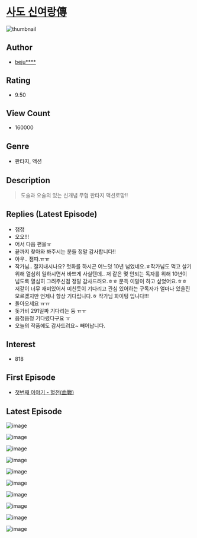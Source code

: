 # [사도 신여랑傳](https://comic.naver.com/bestChallenge/list?titleId=466943)
![thumbnail](https://image-comic.pstatic.net/user_contents_data/challenge_comic/2019/11/04/228835/thumbnail_202x16464d14ed8_56ee_4bce_aa69_bad1cb78c1cb_00002680.JPEG)

## Author
- [beju****](https://comic.naver.com/artistTitle?id=228835)

## Rating
- 9.50

## View Count
- 160000

## Genre
- 판타지, 액션

## Description
> 도술과 요술의 있는 신개념 무협 판타지 액션로망!!

## Replies (Latest Episode)
- 잼졍
- 오오!!!
- 어서 다음 편을ㅠ
- 끝까지 찾아와 봐주시는 분들 정말 감사합니다!!
- 아우.. 잼따.ㅠㅠ
- 작가님.. 잘지내시나요? 첫화를 하시곤 어느덧 10년 넘었네요.ㅎ작가님도 먹고 살기위해 열심히 일하시면서 바쁘게 사실텐데.. 저 같은 몇 안되는 독자를 위해 10년이 넘도록 열심히 그려주신점 정말 감사드려요.ㅎㅎ 문득 이말이 하고 싶었어요.ㅎㅎ 저같이 너무 재미있어서 미친듯이 기다리고 관심 있어하는 구독자가 얼마나 있을진 모르겠지만 언제나 항상 기다립니다.ㅎ 작가님 화이팅 입니다!!!
- 돌아오세요 ㅠㅠ
- 돗가비 291일짜 기다리는 듕 ㅠㅠ
- 음청음청 기다렸다구요 ㅠ
- 오늘의 작품에도 감사드려요~ 빼어납니다.

## Interest
- 818

## First Episode
- [첫번째 이야기 - 혈전(血戰)](https://comic.naver.com/bestChallenge/detail?titleId=466943&no=1)

## Latest Episode
![image](https://image-comic.pstatic.net/user_contents_data/challenge_comic/2021/02/05/228835/upload_3690246020595267380.jpeg)

![image](https://image-comic.pstatic.net/user_contents_data/challenge_comic/2021/02/05/228835/upload_3991140588805240929.jpeg)

![image](https://image-comic.pstatic.net/user_contents_data/challenge_comic/2021/02/05/228835/upload_3761407710104663905.jpeg)

![image](https://image-comic.pstatic.net/user_contents_data/challenge_comic/2021/02/05/228835/upload_3703142213932691557.jpeg)

![image](https://image-comic.pstatic.net/user_contents_data/challenge_comic/2021/02/05/228835/upload_7077514984881861945.jpeg)

![image](https://image-comic.pstatic.net/user_contents_data/challenge_comic/2021/02/05/228835/upload_3907262321333973350.jpeg)

![image](https://image-comic.pstatic.net/user_contents_data/challenge_comic/2021/02/05/228835/upload_4135772732835259238.jpeg)

![image](https://image-comic.pstatic.net/user_contents_data/challenge_comic/2021/02/05/228835/upload_3918751122658112048.jpeg)

![image](https://image-comic.pstatic.net/user_contents_data/challenge_comic/2021/02/05/228835/upload_3835203451688137010.jpeg)

![image](https://image-comic.pstatic.net/user_contents_data/challenge_comic/2021/02/05/228835/upload_7306074666653933879.jpeg)

